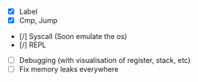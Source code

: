 - [x] Label 
- [x] Cmp, Jump
- [/] Syscall (Soon emulate the os)
- [/] REPL
- [ ] Debugging (with visualisation of register, stack, etc)
- [ ] Fix memory leaks everywhere
